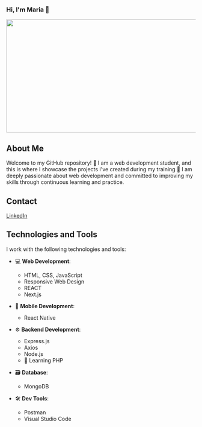 ### Hi, I'm Maria 👋

<div id="header" align="center">
  <img src="https://media.giphy.com/media/XgtJCYMbPvMe4/giphy.gif" width="600" height="300"/>
</div>

## About Me

Welcome to my GitHub repository! 🐾 I am a web development student, and this is where I showcase the projects I've created during my training 🚀 I am deeply passionate about web development and committed to improving my skills through continuous learning and practice.


## Contact

[LinkedIn](https://www.linkedin.com/in/mariamunozrodriguez/)
## Technologies and Tools

I work with the following technologies and tools:

- 💻 **Web Development**:
  - HTML, CSS, JavaScript
  - Responsive Web Design
  - REACT
  - Next.js

- 📱 **Mobile Development**:
  - React Native

- ⚙️ **Backend Development**:
  - Express.js
  - Axios
  - Node.js
  - 🚀 Learning PHP

- 🗃️ **Database**:
  - MongoDB

- 🛠️ **Dev Tools**:
  - Postman
  - Visual Studio Code 
